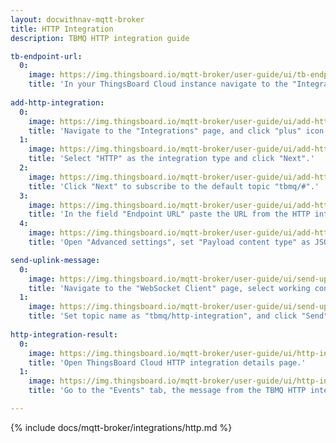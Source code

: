 ```yaml
---
layout: docwithnav-mqtt-broker
title: HTTP Integration
description: TBMQ HTTP integration guide

tb-endpoint-url:
  0:
    image: https://img.thingsboard.io/mqtt-broker/user-guide/ui/tb-endpoint-url-1.png
    title: 'In your ThingsBoard Cloud instance navigate to the "Integrations" page and opne HTTP integration details. Then enable debug mode and copy "HTTP endpoint URL".'
    
add-http-integration:
  0:
    image: https://img.thingsboard.io/mqtt-broker/user-guide/ui/add-http-integration-1.png
    title: 'Navigate to the "Integrations" page, and click "plus" icon to add a new integration.'
  1:
    image: https://img.thingsboard.io/mqtt-broker/user-guide/ui/add-http-integration-2.png
    title: 'Select "HTTP" as the integration type and click "Next".'
  2:
    image: https://img.thingsboard.io/mqtt-broker/user-guide/ui/add-http-integration-3.png
    title: 'Click "Next" to subscribe to the default topic "tbmq/#".'
  3:
    image: https://img.thingsboard.io/mqtt-broker/user-guide/ui/add-http-integration-4.png
    title: 'In the field "Endpoint URL" paste the URL from the HTTP integration of your ThingsBoard Cloud.'
  4:
    image: https://img.thingsboard.io/mqtt-broker/user-guide/ui/add-http-integration-5.png
    title: 'Open "Advanced settings", set "Payload content type" as JSON, and click "Add".'

send-uplink-message:
  0:
    image: https://img.thingsboard.io/mqtt-broker/user-guide/ui/send-uplink-message-1.png
    title: 'Navigate to the "WebSocket Client" page, select working connection, then click "Connect".'
  1:
    image: https://img.thingsboard.io/mqtt-broker/user-guide/ui/send-uplink-message-2.png
    title: 'Set topic name as "tbmq/http-integration", and click "Send" to publish message.'
    
http-integration-result:
  0:
    image: https://img.thingsboard.io/mqtt-broker/user-guide/ui/http-integration-result-1.png
    title: 'Open ThingsBoard Cloud HTTP integration details page.'
  1:
    image: https://img.thingsboard.io/mqtt-broker/user-guide/ui/http-integration-result-2.png
    title: 'Go to the "Events" tab, the message from the TBMQ HTTP integration should be available in the table (if the debug mode was enabled when message was published).'

---
```


{% include docs/mqtt-broker/integrations/http.md %}
